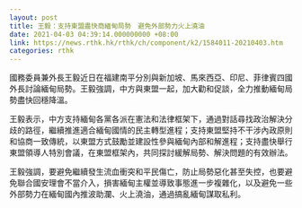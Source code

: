 ```yaml
---
layout: post
title: 王毅：支持東盟盡快商緬甸局勢　避免外部勢力火上澆油
date: 2021-04-03 04:39:14.000000000 +08:00
link: https://news.rthk.hk/rthk/ch/component/k2/1584011-20210403.htm
categories: rthk
---
```


國務委員兼外長王毅近日在福建南平分別與新加坡、馬來西亞、印尼、菲律賓四國外長討論緬甸局勢。王毅強調，中方與東盟一起，加大勸和促談，全力推動緬甸局勢盡快回穩降溫。

王毅表示，中方支持緬甸各黨各派在憲法和法律框架下，通過對話尋找政治解決分歧的路徑，繼續推進適合緬甸國情的民主轉型進程；支持東盟堅持不干涉內政原則和協商一致傳統，以東盟方式鼓勵並建設性參與緬甸內部和解進程；支持盡快舉行東盟領導人特別會議，在東盟框架內，共同探討緩解局勢、解決問題的有效辦法。

王毅強調，要避免繼續發生流血衝突和平民傷亡，防止局勢惡化甚至失控，也要避免聯合國安理會不當介入，損害緬甸主權並導致事態進一步複雜化，以及避免一些外部勢力在緬甸國內推波助瀾、火上澆油，通過搞亂緬甸謀取私利。

